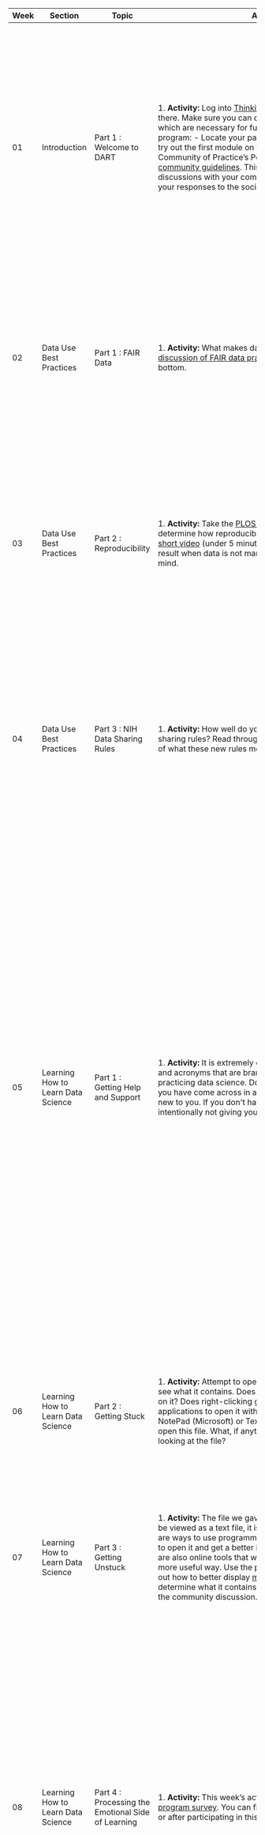 Week | Section | Topic | Activity | WarmUp | Discussion | Extra |
-- | -- | -- | -- | -- | -- | -- |
|01| Introduction | Part 1 : Welcome to DART | 1. **Activity:** Log into [Thinkific](https://dart-program.thinkific.com/) and explore what you find there. Make sure you can do the following two things which are necessary for full participation in the DART program: - Locate your pathway of learning modules and try out the first module on your pathway. - Locate your Community of Practice’s PeerBoard and [read the community guidelines](https://dart-program.thinkific.com/pages/communities-of-practice?path=post--1501091728). This is where you will be having discussions with your community of practice and sharing your responses to the social warm-ups. | 2. **Social Warm-Up:** Introduce yourself in your community’s PeerBoard. Who are you and why did you sign up for the DART program?| 3. **Discussion Topic:** Find a module in your pathway that you are particularly excited about and share why it is exciting. Note that not everyone in your community is on the same pathway, so you might be excited about a module that someone else doesn't have assigned. **Post your own answer on PeerBoard and respond to someone else’s post.**| 4. **Planning:** If you want to meet synchronously with members of your Community of Practice, start to plan that now. What are good times to meet?
|02| Data Use Best Practices | Part 1 : FAIR Data | 1. **Activity:** What makes data FAIR? Take a look at this [discussion of FAIR data practices](http://www.fosteropenscience.eu/learning/assessing-the-fairness-of-data) and take the quiz at the bottom. | 2. **Social Warm-Up:** Is it "the data is" or "the data are," i.e. is the word data singular or plural? And does your belief match the way the words naturally come out of your mouth in conversation?| 3. **Discussion Topic:** Share a way in which you have benefited by working with FAIR data, or a time in which you would have benefited had a data set followed the rules of FAIR. Have others experienced similar situations?| 4. **Explore Further:** (Optional) For a much more in-depth discussion of FAIR data, check out the [FAIR Data 101](https://au-research.github.io/FAIR-data-101-training/) course offered by the Australian Research Data Commons.
|03| Data Use Best Practices | Part 2 : Reproducibility | 1. **Activity:** Take the [PLOS reproducibility assessment](https://plos.org/reproducibility-assessment/) to determine how reproducible your research is. Watch this [short video](https://m.youtube.com/watch?v=66oNv_DJuPc) (under 5 minutes) about the frustrations that result when data is not managed with reproducibility in mind. | 2. **Social Warm-Up:** Find and post a cartoon about data. You might already have a favorite, or you can search the internet for “data cartoons.” Many of the DART team’s favorites are by Randall Munroe of [xkcd.com](xkcd.com).| 3. **Discussion Topic:** What did you learn about how reproducible your research is? Are there things you want to start implementing or things that you have already implemented to make your research reproducible? See what others have already done and ask for advice.| 4. **Explore Further:** (Optional) Learn about the Center for Open Science’s [Reproducibility Project: Cancer Biology](https://www.cos.io/rpcb).
|04| Data Use Best Practices | Part 3 : NIH Data Sharing Rules | 1. **Activity:** How well do you know the new 2023 NIH data sharing rules? Read through the [FAQs](https://sharing.nih.gov/faqs#/data-management-and-sharing-policy.htm) to get an overview of what these new rules mean for you and your work. | 2. **Social Warm-Up:** Give a six word description of what you do. This could be silly or serious, and certainly won’t be long enough to get into much detail. Examples might be: - “Teach biomedical researchers to “data” better.” - “Make mice sick, learn about cancer.” - “Stain kids to see their organs.”| 3. **Discussion Topic:** Pick something new you learned from the NIH data sharing rules and share it with your community of practice. Does your lab have a plan in place? Are there practices that will have to change to comply with these new policies?|
|05| Learning How to Learn Data Science | Part 1 : Getting Help and Support | 1. **Activity:** It is extremely common to come across words and acronyms that are brand new to you when learning or practicing data science. Do a web search for something you have come across in a module or in your work that is new to you. If you don't have one handy, try JSON. We are intentionally not giving you any context about "JSON." | 2. **Social Warm-Up:** What webpage cheat sheets do you keep coming back to? Or do you have any phrases or commands that you do a web search on every time you need to use them?| 3. **Discussion Topic:** There is a lot of information on the internet and web searches can be a very effective way to learn. However different sites and platforms have different tones and expectations. Stack Exchange, for example, has abundant information and a very active community of users answering questions, but can also be an unfriendly place. Think about the search results you got in the activity when discussing the following questions: - What types of answers were most understandable and useful to you? - Do you have any instructions or guidelines for how to answer programming questions kindly and constructively? - What style of response makes you feel most comfortable asking your own questions?| 4. **Explore Further:** (Optional) Read this article on Medium about [how to ask for programming help in public forums](https://medium.com/the-self-taught-programmer/as-a-new-programmer-asking-for-help-is-intimidating-5188a0f62ab9). The author is making an effort to be warm and welcoming to new programmers while providing useful advice. Do you find they achieved that goal?
|06| Learning How to Learn Data Science | Part 2 : Getting Stuck | 1. **Activity:** Attempt to open the [attached mystery file](mystery_file) and see what it contains. Does it open when you double click on it? Does right-clicking give you a list of possible applications to open it with? A basic text editor like NotePad (Microsoft) or TextEdit (Apple) will be able to open this file. What, if anything, can you learn from looking at the file? | 2. **Social Warm-Up:** Describe a time someone helped you get unstuck with your work.| 3. **Discussion Topic:** Describe what feelings you have when you look at this file. Were you able to extract any information at all from it? What would you do if you had to tell someone what this file contains?|
|07| Learning How to Learn Data Science | Part 3 : Getting Unstuck | 1. **Activity:** The file we gave you last week isn’t meant to be viewed as a text file, it is actually a geojson file. There are ways to use programming languages like R or Python to open it and get a better idea of what it contains. There are also online tools that will display the data inside it in a more useful way. Use the power of the internet to figure out how to better display [mystery_file.geojson](mystery_file.geojson) and determine what it contains. If you get stuck, ask for help in the community discussion. | 2. **Social Warm-Up:** Share your favorite (or least favorite, or most common) error message. What do you do when it appears?| 3. **Discussion Topic:** How were you able to open the file? What did it contain? If you got stuck at any point, how did you get past that? When you did open it, did you have any feelings of excitement, accomplishment, or joy?|
|08| Learning How to Learn Data Science | Part 4 : Processing the Emotional Side of Learning | 1. **Activity:** This week’s activity is to fill out the [mid-program survey](link/to/survey). You can fill out the survey either before or after participating in this week’s discussion. | 2. **Social Warm-Up:** One method programmers use a lot, called "[rubber ducking](https://en.wikipedia.org/wiki/Rubber_duck_debugging)," involves explaining what they are trying to do in plain language to a colleague, or if a colleague is not available, an inanimate object like a rubber duck. What qualities (personality/catchphrase/outfit/etc) would you want your rubber duck to reflect back to you? | 3. **Discussion Topic:** Reflect on the last few weeks' activities where you were repeatedly asked to try things you didn’t know how to do. What emotions did you experience while figuring out how to open the mystery file? What balance (or lack of balance) did you find between the frustrations of getting stuck and the joys of working past that to ultimately open the mystery_file? Do you have any advice for your community members, or for yourself in the future, when faced with similar challenges?| 4. **Planning:** If you want to meet synchronously with members of your Community of Practice during the second half of the program, start to plan that now. What are good times to meet?
|09| Version Control | Part 1 : The Problem of Version Control | 1. **Activity:** Read the article [Excuse me, do you have a moment to talk about version control?](https://peerj.com/preprints/3159v2/) by Jenny Bryan. While there may be some sections that don’t apply to you directly (for example if you don’t use R), the overall message is extremely important. | 2. **Social Warm-Up:** Share the "best" bad file name you have come across (or perhaps used yourself). These might be files like - `probably_important3.doc`, - `final_submission_actually_final.pdf`, - `Untitled3523.jpg`, etc.| 3. **Discussion Topic:** How do you keep track of changes in your files over time? What works well, and what problems have you encountered?|
|10| Version Control | Part 2 : Introduction to GitHub | 1. **Activity:** If you don’t already have one, create a GitHub account at [github.com](github.com). This can be a place for you to put some of your public work as part of your public portfolio. | 2. **Social Warm-Up:** What is the silliest/weirdest/best user name you have had or seen that you are willing to share? (Keep it work-appropriate, please.)| 3. **Discussion Topic:** Share your GitHub handle with other members of your community of practice. If you have a pre-existing account, tell your community about what you have been using it for, but we expect that most of them will be empty because you just created them this week.|
|11| Version Control | Part 3 : Open Source Projects | 1. **Activity:** A project is **open source** if all of the code and files used to make it are publicly available and are free from most intellectual property restrictions. In other words, you can change and reuse open source code in your own project without getting special permission. There are a great many open source projects on GitHub, some maintained by large groups of collaborators. Use [GitHub’s search capabilities](https://github.com/search) - you can search by topic, author, or project name if you happen to know it - to find a repository that is interesting to you. Read its README file to learn more about it and explore the files it contains. | 2. **Social Warm-Up:** What is a technical term in your field that sounds like something different (or confusing or weird) to people outside of your subfield or community? For example GitHub users talk about "forking" a repository, which means making a copy of it that they can then use and modify however they like.| 3. **Discussion Topic:** Share a link to the GitHub repository (or **repo**) you found interesting and give a little information about what it contains. Some questions to consider answering include, but are not limited to: - Does it have a license stating that it is open source? What restrictions does it have on its use? - Does it have code you have used before, or are interested in using in the future? - Does it have many maintainers, or just a couple (or one)? - When was it last updated? Are people actively working on it?|
|12| Working with Data | Part 1 : Locating Public Data | 1. **Activity:** Find an open data repository for your country, state / territory, or city. Search for "[region name] open data." Explore what datasets are available. Examples of open data repositories include: - Germany: https://www.destatis.de/EN/Service/OpenData/_node.html - Manitoba: https://geoportal.gov.mb.ca/ - New York City: https://opendata.cityofnewyork.us/ | 2. **Social Warm-Up:** Share a data visualization you have particularly enjoyed. It might be from a news article, scientific journal, really anywhere as long as it is public. Or share a bad data visualization and explain why it is so bad. Many examples are available at https://badvisualisations.tumblr.com/. | 3. **Discussion Topic:** Share a dataset you encountered in this week’s activity. Where and how did you find it? What makes it particularly interesting or useful to you? Is there anything you are excited to do with this dataset in the future?| 4. **Explore Further:** (Optional) Search for interesting public datasets on [kaggle.com](kaggle.com), a site with over 50,000 public datasets.
|13| Working with Data | Part 2 : Exploring Data | 1. **Activity:** Explore a public data set. You can use yours or someone else's from last week or find a new one, just don't use one from your own research that needs to be kept private because we are asking you to share it. See if you can figure out: - The column or variable names - The total number of records - The type of data: is it numerical? Geographical? Human language? A mix of several types? - If there is missing data, and if so, how much? | 2. **Social Warm-Up:** Share a story of missing or wrong data. It could be something minor, or a major problem like the California man who got the [license plate NULL ](https://www.wired.com/story/null-license-plate-landed-one-hacker-ticket-hell/) for his car.| 3. **Discussion Topic:** Share what you learned about your dataset. What programs, languages, or tools did you use to explore it? Did you get stuck at any point? Were you able to figure out if there was missing data?| 4. **Explore Further:** The questions we asked in this week’s activity are examples of metadata. Read this short article about [what metadata is and why it is important](https://data.research.cornell.edu/content/writing-metadata).
|14| Working with Data | Part 3 : Visualizing Data | 1. **Activity:** Try to create a visualization of some of the data in your dataset from last week. While not everyone had R or Python in their pathway through the modules, if you did, try to create your visualization using one of those. You will most likely get error messages as you attempt to create a visualization. When you get an error message, share your error message with the group and see if anyone else got stuck at a similar spot. | 2. **Social Warm-Up:** What have you used in the past to create data visualizations? Are those visualizations easy to make and update? Do they look good and convey information effectively?| 3. **Discussion Topic:** If you are able to create a visualization without encountering any error messages or difficulty running code, post your visualization and code and respond to others' posts about where they got stuck. What was challenging about creating, or attempting to create, your visualization?| 4. **Explore Further:** (Optional) Different members of your community of practice probably created their visualizations using different programming languages. No programming language is inherently better or worse than any other. Check out this talk by Gabriele S Hayden on the [cultural meaning of programming languages](https://www.youtube.com/watch?v=kCZRauYfqvg).
|15| Wrapping Up | Part 1 : Reflecting on the DART Program | 1. **Activity:** Take the [Post-Test Survey](link/to/survey/here). | 2. **Social Warm-Up:** Find and post a cartoon that speaks to your experience with the program or with coding so far.| 3. **Discussion Topic:** Reflect on your last 15 weeks as a community. What activities, discussions, or modules were most helpful to you? Have you changed anything about how you do your work over the course of this program? Or how you think about data?|
|16| Wrapping Up | Part 2 : Beyond the DART Program | 1. **Activity:** Add your recent skills acquisition to your CV. If you didn't do the Post-Test Survey, do it now to get some sample language for your CV! You can also: - Share your materials with the community for constructive feedback - Update your GitHub profile and add README files to projects you have been working on. | 2. **Social Warm-Up:** Share your contact information and ways your community can follow you in the future e.g. [ORCID](https://orcid.org/), social media, etc.| 3. **Discussion Topic:** Would you like to continue this community of practice in some way after the DART Program concludes? If so, now is the time to formulate a plan for ongoing communication.|
